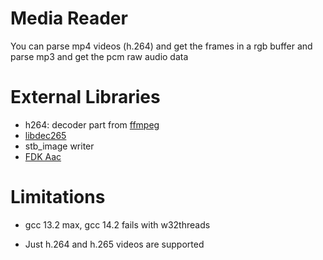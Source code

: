 # Media Reader

You can parse mp4 videos (h.264) and get the frames in a rgb buffer and parse mp3 and get the pcm raw audio data

# External Libraries

 - h264: decoder part from [ffmpeg](https://github.com/FFmpeg/FFmpeg)
 - [libdec265](https://github.com/strukturag/libde265)
 - stb_image writer
  - [FDK Aac](https://github.com/mstorsjo/fdk-aac)

# Limitations

 - gcc 13.2 max, gcc 14.2 fails with w32threads

 - Just h.264 and h.265 videos are supported
